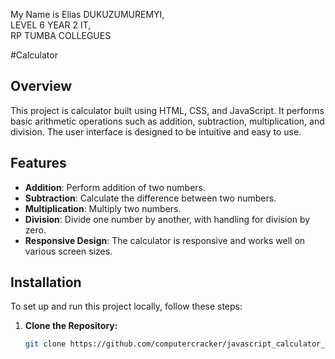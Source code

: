 
My Name is Elias DUKUZUMUREMYI,     
LEVEL 6 YEAR 2 IT,  
RP TUMBA COLLEGUES

#Calculator
## Overview

This project is calculator built using HTML, CSS, and JavaScript. It performs basic arithmetic operations such as addition, subtraction, multiplication, and division. The user interface is designed to be intuitive and easy to use.

## Features

- **Addition**: Perform addition of two numbers.
- **Subtraction**: Calculate the difference between two numbers.
- **Multiplication**: Multiply two numbers.
- **Division**: Divide one number by another, with handling for division by zero.
- **Responsive Design**: The calculator is responsive and works well on various screen sizes.

## Installation

To set up and run this project locally, follow these steps:

1. **Clone the Repository:**

   ```bash
   git clone https://github.com/computercracker/javascript_calculator_project.git
